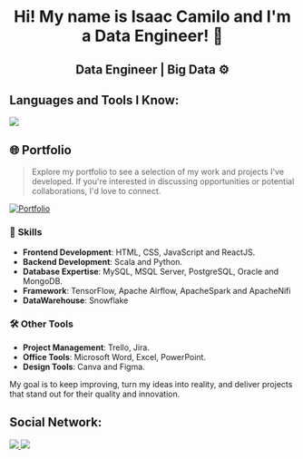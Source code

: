 <h1 align="center">Hi! My name is Isaac Camilo and I'm a Data Engineer! 🚀</h1>
<h2 align="center">Data Engineer | Big Data ⚙️</h2>

###

<h2 align="left">Languages and Tools I Know:</h3>
<p align="left">
<a href="https://skillicons.dev"   >
  <img src="https://skillicons.dev/icons?i=git,vscode,javascript,css,html,react,tailwind,nodejs,docker,figma,github,vercel,mongodb,postgres,python,scala,bash,nix,flask,mysql,nodejs" />
</a>

## 🌐 **Portfolio**
> Explore my portfolio to see a selection of my work and projects I've developed. If you're interested in discussing opportunities or potential collaborations, I'd love to connect.

[![Portfolio](https://img.shields.io/badge/Portfolio-Isaac%20Camilo-blue?style=flat-square&logo=firefox)](https://zacgenius.github.io/zac-portfolio)

### 🔧 **Skills**
- **Frontend Development**: HTML, CSS, JavaScript and ReactJS.
- **Backend Development**: Scala and Python.
- **Database Expertise**: MySQL, MSQL Server, PostgreSQL, Oracle and MongoDB.
- **Framework**: TensorFlow, Apache Airflow, ApacheSpark and ApacheNifi
- **DataWarehouse**: Snowflake

### 🛠️ **Other Tools**
- **Project Management**: Trello, Jira.
- **Office Tools**: Microsoft Word, Excel, PowerPoint.
- **Design Tools**: Canva and Figma.

My goal is to keep improving, turn my ideas into reality, and deliver projects that stand out for their quality and innovation.

###

<h2 align="left">Social Network:</h3>
<p align="left">
<div align="left">
<a href="mailto:isaac.cami4242@gmail.com"><img src="https://img.shields.io/badge/-Gmail-%23333?style=for-the-badge&logo=gmail&logoColor=white" target="_blank">
</a>
<a href="https://www.linkedin.com/in/isaaccami/" target="_blank"><img src="https://img.shields.io/badge/-LinkedIn-%230077B5?style=for-the-badge&logo=linkedin&logoColor=white" target="_blank">
</a>
</a>
</p>
